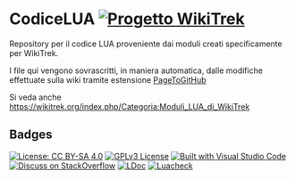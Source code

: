 # CodiceLUA  [![Progetto WikiTrek](https://img.shields.io/badge/Progetto-WikiTrek-996633?logo=data:image/svg%2bxml;base64,PHN2ZyB4bWxucz0iaHR0cDovL3d3dy53My5vcmcvMjAwMC9zdmciIHhtbDpzcGFjZT0icHJlc2VydmUiIHJvbGU9ImltZyIgdmlld0JveD0iMCAwIDI0IDI0Ij48dGl0bGU+V2lraVRyZWs8L3RpdGxlPjxwYXRoIGQ9Ik0xNC4wNyAxNS41M2MtMy4zNiAwLTEwLjQzIDkuNDItOS44MyA4LjQ2QzQuMjQgMTAuMTYgMTEuNjIuMDYgMTEuNjIuMDZzMS4wOCAxLjUyIDIuNDUgMy45NXYxMS41MnptNS42MSA2LjM4LS40Ny4yM3MtMS42OS02LjI2LTQuODgtNi42VjQuNWMyLjM1IDQuMjcgNS4zNSAxMS4wMSA1LjM1IDE3LjQxeiIgc3R5bGU9ImZpbGw6I0ZGRjVEQyIvPjwvc3ZnPg==)](https://wikitrek.org/wiki/Wikitrek:Progetto)
Repository per il codice LUA proveniente dai moduli creati specificamente per WikiTrek.

I file qui vengono sovrascritti, in maniera automatica, dalle modifiche effettuate sulla wiki tramite estensione [PageToGitHub](https://github.com/lucamauri/PageToGitHub)

Si veda anche https://wikitrek.org/index.php/Categoria:Moduli_LUA_di_WikiTrek


## Badges
[![License: CC BY-SA 4.0](https://img.shields.io/badge/Creative_Commons-BY_SA_4-black?logo=creativecommons)](https://creativecommons.org/licenses/by-sa/4.0/)
[![GPLv3 License](https://img.shields.io/badge/License-GPLv3-008033?logo=gpl)](https://opensource.org/licenses/)
[![Built with Visual Studio Code](https://img.shields.io/badge/Built_with-VS_Code-007ACC?logo=visualstudiocode)](https://code.visualstudio.com)
[![Discuss on StackOverflow](https://img.shields.io/badge/Discuss_on-Stack_Overflow-fe7a16?logo=stackoverflow)](https://stackoverflow.com/questions/tagged/wt-LUA?tab=Active)
[![LDoc](https://img.shields.io/badge/Support-LDoc-000081)](https://github.com/lunarmodules/ldoc)
[![Luacheck](https://github.com/lunarmodules/ldoc/workflows/Luacheck/badge.svg)](https://github.com/WikiTrek/CodiceLUA/actions/workflows/luacheck.yml)
